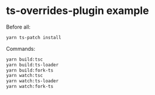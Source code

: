 # ts-overrides-plugin example

Before all:

```bash
yarn ts-patch install
```

Commands:

```bash
yarn build:tsc
yarn build:ts-loader
yarn build:fork-ts
yarn watch:tsc
yarn watch:ts-loader
yarn watch:fork-ts
```
